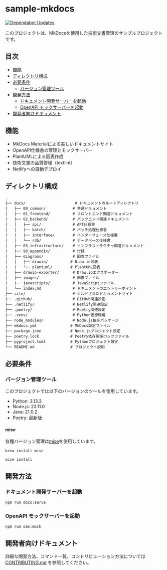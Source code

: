 # sample-mkdocs

[![Dependabot Updates](https://github.com/semba-yui/sample-mkdocs/actions/workflows/dependabot/dependabot-updates/badge.svg)](https://github.com/semba-yui/sample-mkdocs/actions/workflows/dependabot/dependabot-updates)

このプロジェクトは、MkDocsを使用した技術文書管理のサンプルプロジェクトです。

## 目次

- [機能](#機能)
- [ディレクトリ構成](#ディレクトリ構成)
- [必要条件](#必要条件)
  - [バージョン管理ツール](#バージョン管理ツール)
- [開発方法](#開発方法)
  - [ドキュメント開発サーバーを起動](#ドキュメント開発サーバーを起動)
  - [OpenAPI モックサーバーを起動](#openapi-モックサーバーを起動)
- [開発者向けドキュメント](#開発者向けドキュメント)

## 機能

- MkDocs Materialによる美しいドキュメントサイト
- OpenAPI仕様書の管理とモックサーバー
- PlantUMLによる図表作成
- 技術文書の品質管理（textlint）
- Netlifyへの自動デプロイ

## ディレクトリ構成

```text
.
├── docs/                      # ドキュメントのルートディレクトリ
│   ├── 00_common/            # 共通ドキュメント
│   ├── 01_frontend/          # フロントエンド関連ドキュメント
│   ├── 02_backend/           # バックエンド関連ドキュメント
│   │   ├── api/              # API仕様書
│   │   ├── batch/            # バッチ処理仕様書
│   │   ├── interface/        # インターフェース仕様書
│   │   └── rdb/              # データベース仕様書
│   ├── 03_infrastructure/    # インフラストラクチャ関連ドキュメント
│   ├── 90_appendix/          # 付録
│   ├── diagrams/             # 図表ファイル
│   │   ├── drawio/          # Draw.io図表
│   │   └── plantuml/        # PlantUML図表
│   ├── drawio-exporter/      # Draw.ioエクスポーター
│   ├── images/               # 画像ファイル
│   ├── javascripts/          # JavaScriptファイル
│   └── index.md              # ドキュメントのエントリーポイント
├── site/                     # ビルドされたドキュメントサイト
├── .github/                  # GitHub関連設定
├── .netlify/                 # Netlify関連設定
├── .poetry/                  # Poetry関連設定
├── .venv/                    # Python仮想環境
├── node_modules/             # Node.js依存パッケージ
├── mkdocs.yml               # MkDocs設定ファイル
├── package.json             # Node.jsプロジェクト設定
├── poetry.lock              # Poetry依存関係ロックファイル
├── pyproject.toml           # Pythonプロジェクト設定
└── README.md                # プロジェクト説明
```

## 必要条件

### バージョン管理ツール

このプロジェクトでは以下のバージョンのツールを使用しています。

- Python: 3.13.3
- Node.js: 23.11.0
- Java: 21.0.2
- Poetry: 最新版

#### mise

各種バージョン管理は[mise](https://github.com/jdx/mise)を使用しています。

```shell
brew install mise
```

```shell
mise install
```

## 開発方法

### ドキュメント開発サーバーを起動

```shell
npm run docs:serve
```

### OpenAPI モックサーバーを起動

```shell
npm run oas:mock
```

## 開発者向けドキュメント

詳細な開発方法、コマンド一覧、コントリビューション方法については [CONTRIBUTING.md](./CONTRIBUTING.md) を参照してください。
